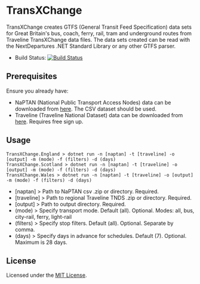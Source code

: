 # TransXChange

TransXChange creates GTFS (General Transit Feed Specification) data sets for Great Britain's bus, coach, ferry, rail, tram and underground routes from Traveline TransXChange data files. The data sets created can be read with the NextDepartures .NET Standard Library or any other GTFS parser.

* Build Status: [![Build Status](https://dev.azure.com/philvessey/TransXChange/_apis/build/status/philvessey.TransXChange?branchName=master)](https://dev.azure.com/philvessey/TransXChange/_build/latest?definitionId=7&branchName=master)

## Prerequisites

Ensure you already have:

* NaPTAN (National Public Transport Access Nodes) data can be downloaded from [here](https://data.gov.uk/dataset/ff93ffc1-6656-47d8-9155-85ea0b8f2251/national-public-transport-access-nodes-naptan). The CSV dataset should be used.
* Traveline (Traveline National Dataset) data can be downloaded from [here](https://www.travelinedata.org.uk/traveline-open-data/traveline-national-dataset/). Requires free sign up.

## Usage

```
TransXChange.England > dotnet run -n [naptan] -t [traveline] -o [output] -m (mode) -f (filters) -d (days)
TransXChange.Scotland > dotnet run -n [naptan] -t [traveline] -o [output] -m (mode) -f (filters) -d (days)
TransXChange.Wales > dotnet run -n [naptan] -t [traveline] -o [output] -m (mode) -f (filters) -d (days)
```

* [naptan] > Path to NaPTAN csv .zip or directory. Required.
* [traveline] > Path to regional Traveline TNDS .zip or directory. Required.
* [output] > Path to output directory. Required.
* (mode) > Specify transport mode. Default (all). Optional. Modes: all, bus, city-rail, ferry, light-rail
* (filters) > Specify stop filters. Default (all). Optional. Separate by comma.
* (days) > Specify days in advance for schedules. Default (7). Optional. Maximum is 28 days.

## License

Licensed under the [MIT License](./LICENSE).